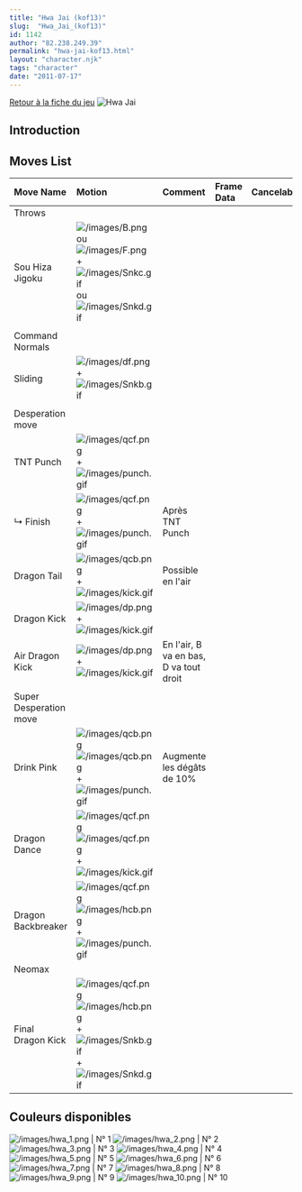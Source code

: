 ```yaml
---
title: "Hwa Jai (kof13)"
slug:  "Hwa_Jai_(kof13)"
id: 1142
author: "82.238.249.39"
permalink: "hwa-jai-kof13.html"
layout: "character.njk"
tags: "character"
date: "2011-07-17"
---
```


[Retour à la fiche du
jeu](http://basgrospoing.fr/wiki/index.php?title=The_King_of_Fighters_XIII)
![Hwa Jai](/images/Hwakof13.gif "Hwa Jai")

## Introduction

## Moves List

| Move Name              | Motion                                                                                                                                                           | Comment                                | Frame Data | Cancelable | Damage LOW/HIGH/EX |
|:-----------------------|:-----------------------------------------------------------------------------------------------------------------------------------------------------------------|:---------------------------------------|:-----------|:-----------|:-------------------|
| Throws                 |                                                                                                                                                                  |                                        |            |            |                    |
| Sou Hiza Jigoku        | ![](/images/B.png "/images/B.png") ou ![](/images/F.png "/images/F.png") + ![](/images/Snkc.gif "/images/Snkc.gif") ou ![](/images/Snkd.gif "/images/Snkd.gif")  |                                        |            |            | 100                |
|                        |                                                                                                                                                                  |                                        |            |            |                    |
| Command Normals        |                                                                                                                                                                  |                                        |            |            |                    |
| Sliding                | ![](/images/df.png "/images/df.png") + ![](/images/Snkb.gif "/images/Snkb.gif")                                                                                  |                                        |            |            |                    |
|                        |                                                                                                                                                                  |                                        |            |            |                    |
| Desperation move       |                                                                                                                                                                  |                                        |            |            |                    |
| TNT Punch              | ![](/images/qcf.png "/images/qcf.png") + ![](/images/punch.gif "/images/punch.gif")                                                                              |                                        |            |            |                    |
| ↳ Finish               | ![](/images/qcf.png "/images/qcf.png") + ![](/images/punch.gif "/images/punch.gif")                                                                              | Après TNT Punch                        |            |            |                    |
| Dragon Tail            | ![](/images/qcb.png "/images/qcb.png") + ![](/images/kick.gif "/images/kick.gif")                                                                                | Possible en l'air                      |            |            |                    |
| Dragon Kick            | ![](/images/dp.png "/images/dp.png")+![](/images/kick.gif "/images/kick.gif")                                                                                    |                                        |            |            |                    |
| Air Dragon Kick        | ![](/images/dp.png "/images/dp.png")+![](/images/kick.gif "/images/kick.gif")                                                                                    | En l'air, B va en bas, D va tout droit |            |            |                    |
|                        |                                                                                                                                                                  |                                        |            |            |                    |
| Super Desperation move |                                                                                                                                                                  |                                        |            |            |                    |
| Drink Pink             | ![](/images/qcb.png "/images/qcb.png")![](/images/qcb.png "/images/qcb.png")+![](/images/punch.gif "/images/punch.gif")                                          | Augmente les dégâts de 10%             |            |            |                    |
| Dragon Dance           | ![](/images/qcf.png "/images/qcf.png")![](/images/qcf.png "/images/qcf.png")+![](/images/kick.gif "/images/kick.gif")                                            |                                        |            |            |                    |
| Dragon Backbreaker     | ![](/images/qcf.png "/images/qcf.png")![](/images/hcb.png "/images/hcb.png")+![](/images/punch.gif "/images/punch.gif")                                          |                                        |            |            |                    |
| Neomax                 |                                                                                                                                                                  |                                        |            |            |                    |
| Final Dragon Kick      | ![](/images/qcf.png "/images/qcf.png")![](/images/hcb.png "/images/hcb.png") + ![](/images/Snkb.gif "/images/Snkb.gif")+![](/images/Snkd.gif "/images/Snkd.gif") |                                        |            |            |                    |

## Couleurs disponibles

![](/images/hwa_1.png "/images/hwa_1.png") \| N° 1
![](/images/hwa_2.png "/images/hwa_2.png") \| N° 2
![](/images/hwa_3.png "/images/hwa_3.png") \| N° 3
![](/images/hwa_4.png "/images/hwa_4.png") \| N° 4
![](/images/hwa_5.png "/images/hwa_5.png") \| N° 5
![](/images/hwa_6.png "/images/hwa_6.png") \| N° 6
![](/images/hwa_7.png "/images/hwa_7.png") \| N° 7
![](/images/hwa_8.png "/images/hwa_8.png") \| N° 8
![](/images/hwa_9.png "/images/hwa_9.png") \| N° 9
![](/images/hwa_10.png "/images/hwa_10.png") \| N° 10
